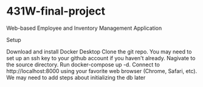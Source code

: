 # 431W-final-project
Web-based Employee and Inventory Management Application


Setup

Download and install Docker Desktop
Clone the git repo. You may need to set up an ssh key to your github account if you haven't already.
Nagivate to the source directory. Run docker-compose up -d.
Connect to http://localhost:8000 using your favorite web browser (Chrome, Safari, etc).
We may need to add steps about initializing the db later
